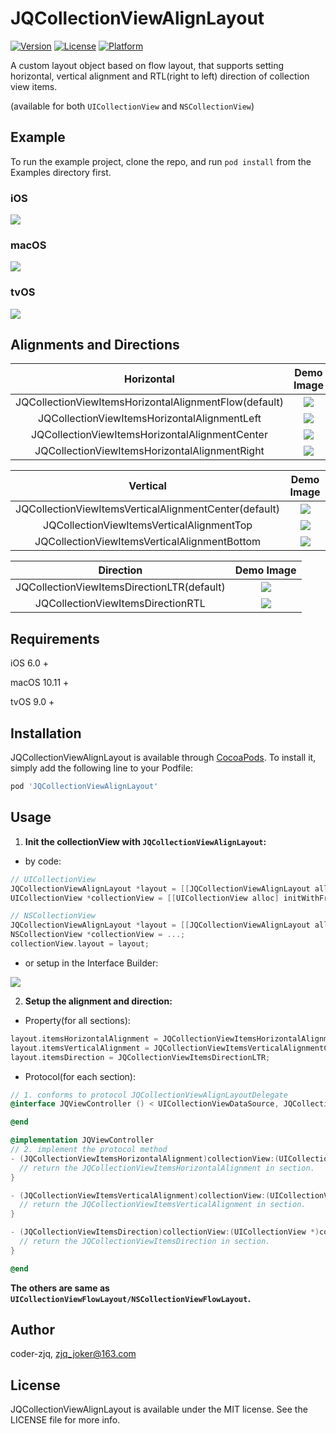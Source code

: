 # JQCollectionViewAlignLayout

[![Version](https://img.shields.io/cocoapods/v/JQCollectionViewAlignLayout.svg?style=flat)](http://cocoapods.org/pods/JQCollectionViewAlignLayout)
[![License](https://img.shields.io/cocoapods/l/JQCollectionViewAlignLayout.svg?style=flat)](http://cocoapods.org/pods/JQCollectionViewAlignLayout)
[![Platform](https://img.shields.io/cocoapods/p/JQCollectionViewAlignLayout.svg?style=flat)](http://cocoapods.org/pods/JQCollectionViewAlignLayout)

A custom layout object based on flow layout, that supports setting horizontal, vertical alignment and RTL(right to left) direction of collection view items.

(available for both `UICollectionView` and `NSCollectionView`)

## Example

To run the example project, clone the repo, and run `pod install` from the Examples directory first.

### iOS

![](https://github.com/Coder-ZJQ/JQCollectionViewAlignLayout/blob/master/images/eg-ios.png?raw=true)

### macOS

![](https://github.com/Coder-ZJQ/JQCollectionViewAlignLayout/blob/master/images/eg-osx.png?raw=true)

### tvOS

![](https://github.com/Coder-ZJQ/JQCollectionViewAlignLayout/blob/master/images/eg-tvos.png?raw=true)

## Alignments and Directions

|                      Horizontal                       |                          Demo Image                          |
| :---------------------------------------------------: | :----------------------------------------------------------: |
| JQCollectionViewItemsHorizontalAlignmentFlow(default) | ![](https://github.com/Coder-ZJQ/JQCollectionViewAlignLayout/blob/master/images/h-flow.png?raw=true) |
|     JQCollectionViewItemsHorizontalAlignmentLeft      | ![](https://github.com/Coder-ZJQ/JQCollectionViewAlignLayout/blob/master/images/h-left.png?raw=true) |
|    JQCollectionViewItemsHorizontalAlignmentCenter     | ![](https://github.com/Coder-ZJQ/JQCollectionViewAlignLayout/blob/master/images/h-center.png?raw=true) |
|     JQCollectionViewItemsHorizontalAlignmentRight     | ![](https://github.com/Coder-ZJQ/JQCollectionViewAlignLayout/blob/master/images/h-right.png?raw=true) |

|                       Vertical                        |                          Demo Image                          |
| :---------------------------------------------------: | :----------------------------------------------------------: |
| JQCollectionViewItemsVerticalAlignmentCenter(default) | ![](https://github.com/Coder-ZJQ/JQCollectionViewAlignLayout/blob/master/images/v-center.png?raw=true) |
|       JQCollectionViewItemsVerticalAlignmentTop       | ![](https://github.com/Coder-ZJQ/JQCollectionViewAlignLayout/blob/master/images/v-top.png?raw=true) |
|     JQCollectionViewItemsVerticalAlignmentBottom      | ![](https://github.com/Coder-ZJQ/JQCollectionViewAlignLayout/blob/master/images/v-bottom.png?raw=true) |

|                 Direction                  |                          Demo Image                          |
| :----------------------------------------: | :----------------------------------------------------------: |
| JQCollectionViewItemsDirectionLTR(default) | ![](https://github.com/Coder-ZJQ/JQCollectionViewAlignLayout/blob/master/images/d-ltr.png?raw=true) |
|     JQCollectionViewItemsDirectionRTL      | ![](https://github.com/Coder-ZJQ/JQCollectionViewAlignLayout/blob/master/images/d-rtl.png?raw=true) |

## Requirements

iOS 6.0 +

macOS 10.11 +

tvOS 9.0 +

## Installation

JQCollectionViewAlignLayout is available through [CocoaPods](http://cocoapods.org). To install
it, simply add the following line to your Podfile:

```ruby
pod 'JQCollectionViewAlignLayout'
```

## Usage

1. **Init the collectionView with `JQCollectionViewAlignLayout`:**

- by code:

``` objective-c
// UICollectionView
JQCollectionViewAlignLayout *layout = [[JQCollectionViewAlignLayout alloc] init];
UICollectionView *collectionView = [[UICollectionView alloc] initWithFrame:self.view.bounds collectionViewLayout:layout];

// NSCollectionView
JQCollectionViewAlignLayout *layout = [[JQCollectionViewAlignLayout alloc] init];
NSCollectionView *collectionView = ...;
collectionView.layout = layout;
```
- or setup in the Interface Builder:

![](https://github.com/Coder-ZJQ/JQCollectionViewAlignLayout/blob/master/images/ib-setup.png?raw=true)

2. **Setup the alignment and direction:**

- Property(for all sections):

```objective-c
layout.itemsHorizontalAlignment = JQCollectionViewItemsHorizontalAlignmentLeft;
layout.itemsVerticalAlignment = JQCollectionViewItemsVerticalAlignmentCenter;
layout.itemsDirection = JQCollectionViewItemsDirectionLTR;
```

- Protocol(for each section):

```objective-c
// 1. conforms to protocol JQCollectionViewAlignLayoutDelegate
@interface JQViewController () < UICollectionViewDataSource, JQCollectionViewAlignLayoutDelegate>

@end

@implementation JQViewController
// 2. implement the protocol method
- (JQCollectionViewItemsHorizontalAlignment)collectionView:(UICollectionView *)collectionView layout:(JQCollectionViewAlignLayout *)layout itemsHorizontalAlignmentInSection:(NSInteger)section {
  // return the JQCollectionViewItemsHorizontalAlignment in section.
}

- (JQCollectionViewItemsVerticalAlignment)collectionView:(UICollectionView *)collectionView layout:(JQCollectionViewAlignLayout *)layout itemsVerticalAlignmentInSection:(NSInteger)section {
  // return the JQCollectionViewItemsVerticalAlignment in section.
}

- (JQCollectionViewItemsDirection)collectionView:(UICollectionView *)collectionView layout:(JQCollectionViewAlignLayout *)layout itemsDirectionInSection:(NSInteger)section {
  // return the JQCollectionViewItemsDirection in section.
}

@end
```

**The others are same as `UICollectionViewFlowLayout/NSCollectionViewFlowLayout`.**

## Author

coder-zjq, zjq_joker@163.com

## License

JQCollectionViewAlignLayout is available under the MIT license. See the LICENSE file for more info.
